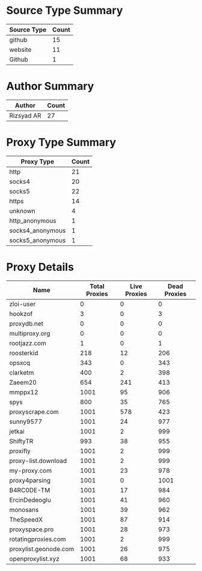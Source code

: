 # Source Type Summary

| Source Type | Count |
|-------------|-------|
| github | 15 |
| website | 11 |
| Github | 1 |


# Author Summary

| Author | Count |
|--------|-------|
| Rizsyad AR | 27 |


# Proxy Type Summary

| Proxy Type | Count |
|------------|-------|
| http | 21 |
| socks4 | 20 |
| socks5 | 22 |
| https | 14 |
| unknown | 4 |
| http_anonymous | 1 |
| socks4_anonymous | 1 |
| socks5_anonymous | 1 |


# Proxy Details

| Name | Total Proxies | Live Proxies | Dead Proxies |
|------|---------------|--------------|---------------|
| zloi-user | 0 | 0 | 0 |
| hookzof | 3 | 0 | 3 |
| proxydb.net | 0 | 0 | 0 |
| multiproxy.org | 0 | 0 | 0 |
| rootjazz.com | 1 | 0 | 1 |
| roosterkid | 218 | 12 | 206 |
| opsxcq | 343 | 0 | 343 |
| clarketm | 400 | 2 | 398 |
| Zaeem20 | 654 | 241 | 413 |
| mmppx12 | 1001 | 95 | 906 |
| spys | 800 | 35 | 765 |
| proxyscrape.com | 1001 | 578 | 423 |
| sunny9577 | 1001 | 24 | 977 |
| jetkai | 1001 | 2 | 999 |
| ShiftyTR | 993 | 38 | 955 |
| proxifly | 1001 | 2 | 999 |
| proxy-list.download | 1001 | 2 | 999 |
| my-proxy.com | 1001 | 23 | 978 |
| proxy4parsing | 1001 | 0 | 1001 |
| B4RC0DE-TM | 1001 | 17 | 984 |
| ErcinDedeoglu | 1001 | 41 | 960 |
| monosans | 1001 | 39 | 962 |
| TheSpeedX | 1001 | 87 | 914 |
| proxyspace.pro | 1001 | 28 | 973 |
| rotatingproxies.com | 1001 | 2 | 999 |
| proxylist.geonode.com | 1001 | 26 | 975 |
| openproxylist.xyz | 1001 | 68 | 933 |
